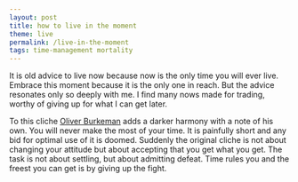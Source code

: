 ```yaml
---
layout: post
title: how to live in the moment
theme: live
permalink: /live-in-the-moment
tags: time-management mortality
---
```


It is old advice to live now because now is the only time you will ever live.
Embrace this moment because it is the only one in reach.
But the advice resonates only so deeply with me.
I find many nows made for trading, worthy of giving up for what I can get later.

To this cliche [Oliver Burkeman](https://www.goodreads.com/en/book/show/54785515) adds a darker harmony with a note of his own.
You will never make the most of your time.
It is painfully short and any bid for optimal use of it is doomed.
Suddenly the original cliche is not about changing your attitude but about accepting that you get what you get.
The task is not about settling, but about admitting defeat.
Time rules you and the freest you can get is by giving up the fight.